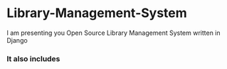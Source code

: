 # Library-Management-System
I am presenting you Open Source Library Management System written in Django
### It also includes 

